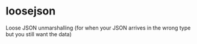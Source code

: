 # loosejson
Loose JSON unmarshalling (for when your JSON arrives in the wrong type but you still want the data)
